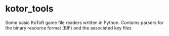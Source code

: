 # kotor_tools

Some basic KoToR game file readers written in Python. Contains parsers for the binary resource format (BIF) and the associated key files
